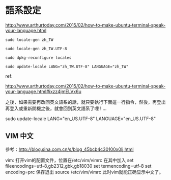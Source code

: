 # 語系設定

http://www.arthurtoday.com/2015/02/how-to-make-ubuntu-terminal-speak-your-language.html

```
sudo locale-gen zh_TW 

sudo locale-gen zh_TW.UTF-8 

sudo dpkg-reconfigure locales 

sudo update-locale LANG="zh_TW.UTF-8" LANGUAGE="zh_TW"
```

ref: 

 http://www.arthurtoday.com/2015/02/how-to-make-ubuntu-terminal-speak-your-language.html#ixzz4jmELVx6u


之後，如果需要再改回英文語系的話，就只要執行下面這一行指令，然後，再登出再登入或重新開機之後，就會回到英文語系了哩 ! ...

sudo update-locale LANG="en_US.UTF-8" LANGUAGE="en_US.UTF-8"

## VIM 中文

參考：http://blog.sina.com.cn/s/blog_45bcb4c30100x0lj.html

vim:
打开vim的配置文件，位置在/etc/vim/vimrc
在其中加入
set fileencodings=utf-8,gb2312,gbk,gb18030
set termencoding=utf-8
set encoding=prc
保存退出
source /etc/vim/vimrc
此时vim就能正确显示中文了。
